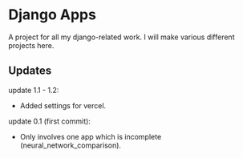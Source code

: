 # Django Apps

A project for all my django-related work. I will make various different projects here.

## Updates

update 1.1 - 1.2:
- Added settings for vercel.

update 0.1 (first commit):
- Only involves one app which is incomplete (neural_network_comparison).